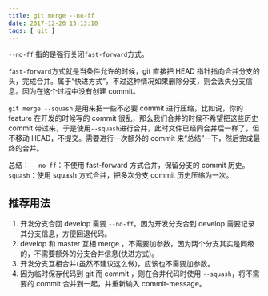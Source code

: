 ```yaml
---
title: git merge --no-ff
date: 2017-12-26 15:13:10
tags: [ git ]
---
```


`--no-ff` 指的是强行关闭`fast-forward`方式。

`fast-forward`方式就是当条件允许的时候，git 直接把 HEAD 指针指向合并分支的头，完成合并。属于“快进方式”，不过这种情况如果删除分支，则会丢失分支信息。因为在这个过程中没有创建 commit。

`git merge --squash` 是用来把一些不必要 commit 进行压缩，比如说，你的 feature 在开发的时候写的 commit 很乱，那么我们合并的时候不希望把这些历史 commit 带过来，于是使用`--squash`进行合并，此时文件已经同合并后一样了，但不移动 HEAD，不提交。需要进行一次额外的 commit 来“总结”一下，然后完成最终的合并。

总结：
`--no-ff`：不使用 fast-forward 方式合并，保留分支的 commit 历史。
`--squash`：使用 squash 方式合并，把多次分支 commit 历史压缩为一次。



## 推荐用法

1.  开发分支合回 develop 需要 `--no-ff`。因为开发分支合到 develop 需要记录其分支信息，方便回退代码。
2.  develop 和 master 互相 merge ，不需要加参数，因为两个分支其实是同级的，不需要额外的分支合并信息(快进方式)。
3.  开发分支互相合并(虽然不建议这么做)，应该也不需要加参数。
4.  因为临时保存代码到 git 而 commit ，则在合并代码时使用 `--squash`，将不需要的 commit 合并到一起，并重新输入 commit-message。